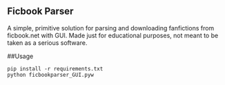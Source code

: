 ## Ficbook Parser
A simple, primitive solution for parsing and downloading fanfictions from ficbook.net with GUI.
Made just for educational purposes, not meant to be taken as a serious software.

##Usage

```
pip install -r requirements.txt
python ficbookparser_GUI.pyw
```